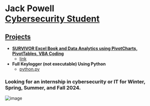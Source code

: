 <h1>Jack Powell <br/><a href="https://github.com/thejackpowell">Cybersecurity Student</a> <a href="https://www.linkedin.com/in/jack-powell-/"></h1>

<h2>Projects</h2>

- <b>SURVIVOR Excel Book and Data Analytics using PivotCharts, PivotTables, VBA Coding </b>
  - [link](https://github.com/thejackpowell/thejackpowell/blob/main/SURVIVOR%20Project%20-%20Jack%20Powell.xlsm)
- <b>Full Keylogger (not executable) Using Python</b>
  - [python.py](https://github.com/thejackpowell/thejackpowell/blob/main/python.py)

<h3> Looking for an internship in cybersecurity or IT for Winter, Spring, Summer, and Fall 2024. </h3>

![image](https://github.com/thejackpowell/thejackpowell/assets/137362303/2fed418c-7420-47d9-ad6c-7e58d8b38ce2)
